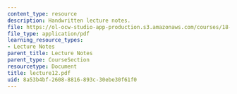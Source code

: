 ```yaml
---
content_type: resource
description: Handwritten lecture notes.
file: https://ol-ocw-studio-app-production.s3.amazonaws.com/courses/18-704-seminar-in-algebra-and-number-theory-rational-points-on-elliptic-curves-fall-2004/8a53b4bf26088816893c30ebe30f61f0_lecture12.pdf
file_type: application/pdf
learning_resource_types:
- Lecture Notes
parent_title: Lecture Notes
parent_type: CourseSection
resourcetype: Document
title: lecture12.pdf
uid: 8a53b4bf-2608-8816-893c-30ebe30f61f0
---
```

